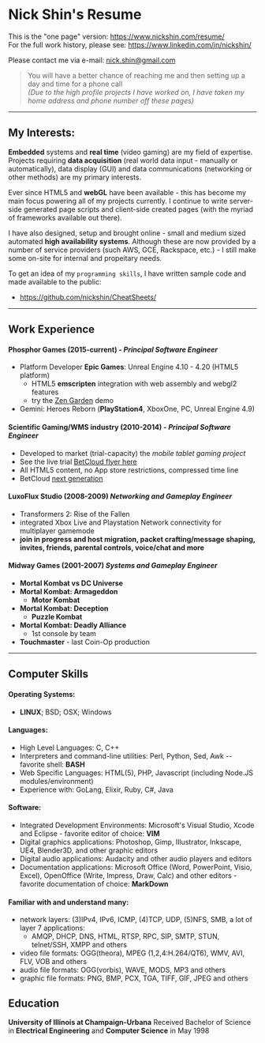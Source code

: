 # Nick Shin's Resume

This is the "one page" version: <https://www.nickshin.com/resume/><br>
For the full work history, please see: <https://www.linkedin.com/in/nickshin/>

Please contact me via e-mail: <nick.shin@gmail.com>
> You will have a better chance of reaching me and then setting up a day and time for a phone call<br>
> _(Due to the high profile projects I have worked on, I have taken my home address and phone number off these pages)_

* * *

## My Interests:

**Embedded** systems and **real time** (video gaming) are my field of expertise.
Projects requiring **data acquisition** (real world data input - manually or automatically),
data display (GUI) and data communications (networking or other methods) are my primary interests.

Ever since HTML5 and **webGL** have been available - this has become my main focus powering all of my projects currently.
I continue to write server-side generated page scripts and client-side created pages (with the myriad of frameworks available out there).

I have also designed, setup and brought online - small and medium sized automated **high availability systems**.
Although these are now provided by a number of service providers (such AWS, GCE, Rackspace, etc.) - I
still make some on-site for internal and propeitary needs.

<!--
The following is primarily for cold calling recruiters. Offers I am NOT looking for:

- Supporting old, dying or dead tech
- I do not want a (tech) documentation writing offer. I will only write documentation on projects that I have been involved with from the beginning. 

- Do not call me if the job is for a tech support monkey position, a lab (maintenance) baby sitter or a tester position (where the fun work has already been completed).
- But, if there are needs for solutions in designing the lab infrastructure or there are needs for designing new testing applications, then I "might" consider the offer. 


Do NOT contact me about joining your resume search engine either. All of those requests will be ignored.

Please DO include a description of the offer when you contact me about your inquiry. Offers that are not specific will result in longer reply delays.
-->

To get an idea of my `programming skills`, I have written sample code and made available to the public:
- <https://github.com/nickshin/CheatSheets/>

* * *

<!--
## Employment Objective

To bring my deep experience in computer programming from the creative and imaginative field of the video gaming industry to new challenging projects and opportunities.
Along with my electrical engineering hardware skills, brings extensive physics, mathematic and logic problem solving skills.
Yet, am business conscience by keeping an eye on the company's needs, by being analytical, methodical and highly organized.

* * *
-->

## Work Experience

#### Phosphor Games (2015-current) - _Principal Software Engineer_
- Platform Developer **Epic Games**: Unreal Engine 4.10 - 4.20 (HTML5 platform)
	- HTML5 **emscripten** integration with web assembly and webgl2 features
	- try the [Zen Garden](https://s3.amazonaws.com/mozilla-games/ZenGarden/EpicZenGarden.html) demo
- Gemini: Heroes Reborn (**PlayStation4**, XboxOne, PC, Unreal Engine 4.9)

#### Scientific Gaming/WMS industry (2010-2014) - _Principal Software Engineer_
- Developed to market (trial-capacity) the _mobile tablet gaming project_
- See the live trial [BetCloud flyer here](https://www.ncl.com/sites/default/files/BetCloudFlyerWeb.pdf)
- All HTML5 content, no App store restrictions, compressed time line
- BetCloud [next generation](https://gamingcontrolboard.pa.gov/files/meetings/Meeting_Presentation_Parx_BetCloud.pdf)

#### LuxoFlux Studio (2008-2009) _Networking and Gameplay Engineer_
- Transformers 2: Rise of the Fallen
- integrated Xbox Live and Playstation Network connectivity for multiplayer gamemode
- **join in progress and host migration, packet crafting/message shaping, invites, friends, parental controls, voice/chat and more**

#### Midway Games (2001-2007) _Systems and Gameplay Engineer_
- **Mortal Kombat vs DC Universe**
- **Mortal Kombat: Armageddon**
	- **Motor Kombat**
- **Mortal Kombat: Deception**
	- **Puzzle Kombat**
- **Mortal Kombat: Deadly Alliance**
	- 1st console by team
- **Touchmaster** - last Coin-Op production

* * *

## Computer Skills

#### Operating Systems:
- **LINUX**; BSD; OSX; Windows

#### Languages:
- High Level Languages: C, C++
- Interpreters and command-line utilities: Perl, Python, Sed, Awk -- favorite shell: **BASH**
- Web Specific Languages: HTML(5), PHP, Javascript (including Node.JS modules/environment)
- Experience with: GoLang, Elixir, Ruby, C#, Java

#### Software:
- Integrated Development Environments: Microsoft's Visual Studio, Xcode and Eclipse - favorite editor of choice: **VIM**
- Digital graphics applications: Photoshop, Gimp, Illustrator, Inkscape, UE4, Blender3D, and other graphic editors
- Digital audio applications: Audacity and other audio players and editors
- Documentation applications: Microsoft Office (Word, PowerPoint, Visio, Excel), OpenOffice (Write, Impress, Draw, Calc)
and other editors - favorite documentation of choice: **MarkDown**

#### Familiar with and understand many:
- network layers: (3)IPv4, IPv6, ICMP, (4)TCP, UDP, (5)NFS, SMB, a lot of layer 7 applications:
	- AMQP, DHCP, DNS, HTML, RTSP, RPC, SIP, SMTP, STUN, telnet/SSH, XMPP and others
- video file formats: OGG(theora), MPEG (1,2,4:H.264/QT6), WMV, AVI, FLV, VOB and others
- audio file formats: OGG(vorbis), WAVE, MODS, MP3 and others
- graphic file formats: PNG, BMP, PCX, TGA, TIFF, GIF, JPEG and others

## Education
**University of Illinois at Champaign-Urbana**
Received Bachelor of Science in **Electrical Engineering** and **Computer Science** in May 1998

